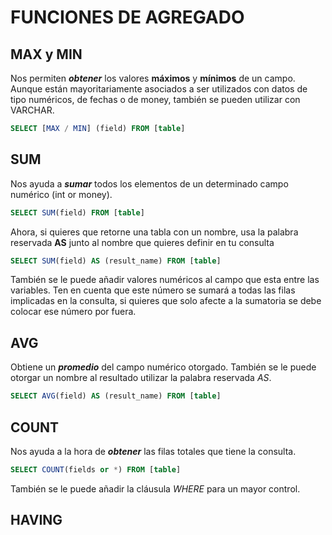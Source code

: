 # FUNCIONES DE AGREGADO

## MAX y MIN

Nos permiten **_obtener_** los valores **máximos** y **mínimos** de un campo. Aunque están mayoritariamente asociados a ser utilizados con datos de tipo numéricos, de fechas o de money, también se pueden utilizar con VARCHAR.

```sql
SELECT [MAX / MIN] (field) FROM [table]
```

## SUM

Nos ayuda a **_sumar_** todos los elementos de un determinado campo numérico (int or money).

```SQL
SELECT SUM(field) FROM [table]
```

Ahora, si quieres que retorne una tabla con un nombre, usa la palabra reservada **AS** junto al nombre que quieres definir en tu consulta

```SQL
SELECT SUM(field) AS (result_name) FROM [table]
```

También se le puede añadir valores numéricos al campo que esta entre las variables. Ten en cuenta que este número se sumará a todas las filas implicadas en la consulta, si quieres que solo afecte a la sumatoria se debe colocar ese número por fuera.

## AVG

Obtiene un **_promedio_** del campo numérico otorgado. También se le puede otorgar un nombre al resultado utilizar la palabra reservada _AS_.

```SQL
SELECT AVG(field) AS (result_name) FROM [table]
```

## COUNT

Nos ayuda a la hora de **_obtener_** las filas totales que tiene la consulta.

```SQL
SELECT COUNT(fields or *) FROM [table]
```

También se le puede añadir la cláusula _WHERE_ para un mayor control.

## HAVING
